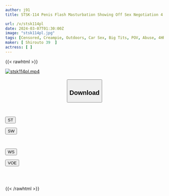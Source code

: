 ```yaml
---
author: j91
title: STSK-114 Penis Flash Masturbation Showing Off Sex Negotiation 4 Successful Cases

url: /v/stsk114pl
date: 2024-03-07T01:30:00Z
image: "stsk114pl.jpg"
tags: [Censored, Creampie, Outdoors, Car Sex, Big Tits, POV, Abuse, 4HR+, Female College Student	]
maker: [ Shirouto 39  ]
actress: [ ]
---
```



{{< rawhtml >}}

<div class="video" data-videoid="AJgYJVReK7iXoBy">
    <a href="javascript:;">
        <img src="/v/stsk114pl/stsk114pl.jpg" width="WIDTH" height="HEIGHT" alt="stsk114pl.mp4" loading="lazy">
    </a>
</div>

<script type="text/javascript" src="https://j91.asia/asset/on-demand-st.js"></script>

<br>
  <link rel="stylesheet" href="https://j91.asia/asset/bs5.css">
  
  <center>
  <button class="btn btn-primary" type="button" data-bs-toggle="collapse" data-bs-target=".multi-collapse" aria-expanded="false" aria-controls="multiCollapseExample1 multiCollapseExample2"><h2>Download</h2></button></center>
</p>
<div class="row">
  <div class="col">
    <div class="collapse multi-collapse" id="multiCollapseExample1">
      <div class="card card-body">
	      	      <br>
<div class="buttons">  
<p><a href="https://streamtape.to/v/AJgYJVReK7iXoBy" target="_blank"><button class="btn-hover color-3"><i class="fa fa-download"></i> ST</button></a></p>
<p><a href="https://cdnwish.com/idm563vyodye" target="_blank"><button class="btn-hover color-2"><i class="fa fa-download"></i> SW</button></a></p></div>
    </div>
  </div>
</div>
  <div class="col">
    <div class="collapse multi-collapse" id="multiCollapseExample2">
      <div class="card card-body">
	      <br>
<div class="buttons">
<p><a href="https://wolfstream.tv/umoynig06eh2"><button class="btn-hover color-9"><i class="fa fa-download"></i> WS</button></a></p>
<p><a href="https://voe.sx/h26kvsmtnrv4"><button class="btn-hover color-8"><i class="fa fa-download"></i> VOE</button></a></p></div>
<br><br>
      </div>
    </div>
  </div>
</div>

{{< /rawhtml >}}